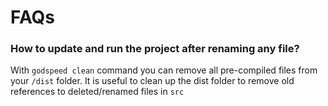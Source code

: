 # FAQs

### How to update and run the project after renaming any file?
  
  With `godspeed clean` command you can remove all pre-compiled files from your `/dist` folder. It is useful to clean up the dist folder to remove old references to deleted/renamed files in `src`






